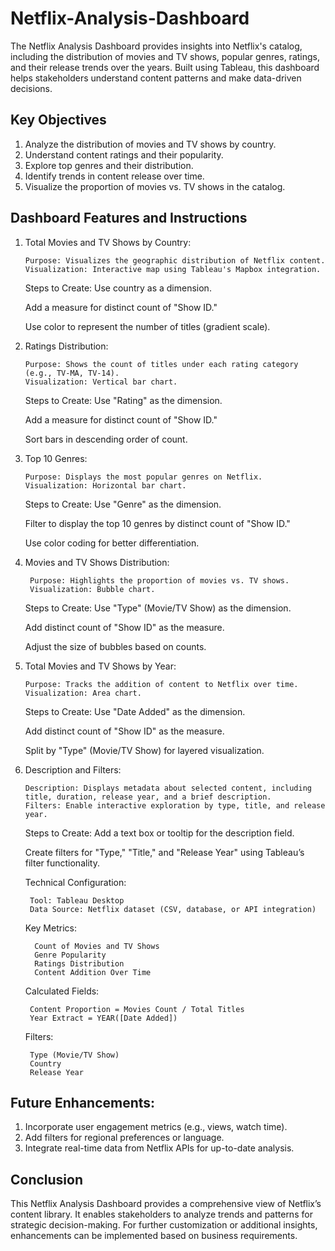 # Netflix-Analysis-Dashboard
The Netflix Analysis Dashboard provides insights into Netflix's catalog, including the distribution of movies and TV shows, popular genres, ratings, and their release trends over the years. Built using Tableau, this dashboard helps stakeholders understand content patterns and make data-driven decisions.

## Key Objectives

1. Analyze the distribution of movies and TV shows by country.
2. Understand content ratings and their popularity.
3. Explore top genres and their distribution.
4. Identify trends in content release over time.
5. Visualize the proportion of movies vs. TV shows in the catalog.

## Dashboard Features and Instructions

1. Total Movies and TV Shows by Country:

       Purpose: Visualizes the geographic distribution of Netflix content.
       Visualization: Interactive map using Tableau's Mapbox integration.
    Steps to Create:
      Use country as a dimension.
   
      Add a measure for distinct count of "Show ID."

      Use color to represent the number of titles (gradient scale).

3. Ratings Distribution:

       Purpose: Shows the count of titles under each rating category (e.g., TV-MA, TV-14).
       Visualization: Vertical bar chart.
   Steps to Create:
     Use "Rating" as the dimension.
   
     Add a measure for distinct count of "Show ID."
   
     Sort bars in descending order of count.

5. Top 10 Genres:
   
       Purpose: Displays the most popular genres on Netflix.
       Visualization: Horizontal bar chart.
    Steps to Create:
     Use "Genre" as the dimension.
   
     Filter to display the top 10 genres by distinct count of "Show ID."
   
     Use color coding for better differentiation.
     
7. Movies and TV Shows Distribution:
   
        Purpose: Highlights the proportion of movies vs. TV shows.
        Visualization: Bubble chart.
    Steps to Create:
     Use "Type" (Movie/TV Show) as the dimension.
    
     Add distinct count of "Show ID" as the measure.
   
     Adjust the size of bubbles based on counts.
    
9. Total Movies and TV Shows by Year:
    
       Purpose: Tracks the addition of content to Netflix over time.
       Visualization: Area chart.
   Steps to Create:
     Use "Date Added" as the dimension.
   
     Add distinct count of "Show ID" as the measure.
   
     Split by "Type" (Movie/TV Show) for layered visualization.
   
11. Description and Filters:
    
        Description: Displays metadata about selected content, including title, duration, release year, and a brief description.
        Filters: Enable interactive exploration by type, title, and release year.
    Steps to Create:
      Add a text box or tooltip for the description field.

      Create filters for "Type," "Title," and "Release Year" using Tableau’s filter functionality.

    Technical Configuration:
    
         Tool: Tableau Desktop
         Data Source: Netflix dataset (CSV, database, or API integration)
    
    Key Metrics:

          Count of Movies and TV Shows
          Genre Popularity
          Ratings Distribution
          Content Addition Over Time

    Calculated Fields:
    
         Content Proportion = Movies Count / Total Titles
         Year Extract = YEAR([Date Added])

    Filters:

         Type (Movie/TV Show)
         Country
         Release Year

## Future Enhancements:

1. Incorporate user engagement metrics (e.g., views, watch time).
2. Add filters for regional preferences or language.
3. Integrate real-time data from Netflix APIs for up-to-date analysis.

## Conclusion

This Netflix Analysis Dashboard provides a comprehensive view of Netflix’s content library. It enables stakeholders to analyze trends and patterns for strategic decision-making. For further customization or additional insights, enhancements can be implemented based on business requirements.

